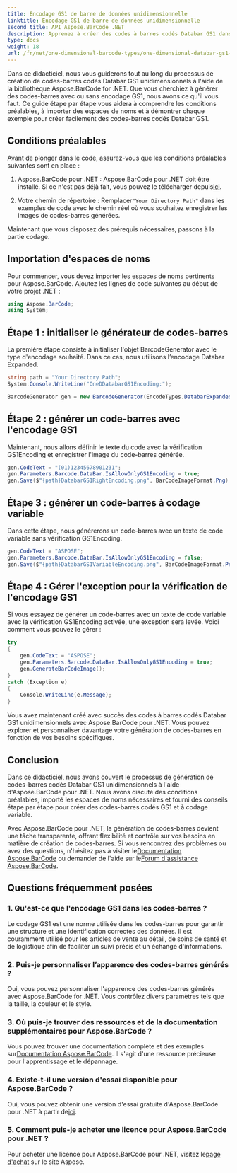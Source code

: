 ```yaml
---
title: Encodage GS1 de barre de données unidimensionnelle
linktitle: Encodage GS1 de barre de données unidimensionnelle
second_title: API Aspose.BarCode .NET
description: Apprenez à créer des codes à barres codés Databar GS1 dans .NET à l'aide d'Aspose.BarCode. Générez facilement des codes-barres. Suivez notre guide étape par étape.
type: docs
weight: 18
url: /fr/net/one-dimensional-barcode-types/one-dimensional-databar-gs1-encoding/
---
```


Dans ce didacticiel, nous vous guiderons tout au long du processus de création de codes-barres codés Databar GS1 unidimensionnels à l'aide de la bibliothèque Aspose.BarCode for .NET. Que vous cherchiez à générer des codes-barres avec ou sans encodage GS1, nous avons ce qu'il vous faut. Ce guide étape par étape vous aidera à comprendre les conditions préalables, à importer des espaces de noms et à démontrer chaque exemple pour créer facilement des codes-barres codés Databar GS1.

## Conditions préalables

Avant de plonger dans le code, assurez-vous que les conditions préalables suivantes sont en place :

1.  Aspose.BarCode pour .NET : Aspose.BarCode pour .NET doit être installé. Si ce n'est pas déjà fait, vous pouvez le télécharger depuis[ici](https://releases.aspose.com/barcode/net/).

2.  Votre chemin de répertoire : Remplacer`"Your Directory Path"` dans les exemples de code avec le chemin réel où vous souhaitez enregistrer les images de codes-barres générées.

Maintenant que vous disposez des prérequis nécessaires, passons à la partie codage.

## Importation d'espaces de noms

Pour commencer, vous devez importer les espaces de noms pertinents pour Aspose.BarCode. Ajoutez les lignes de code suivantes au début de votre projet .NET :

```csharp
using Aspose.BarCode;
using System;
```

## Étape 1 : initialiser le générateur de codes-barres

La première étape consiste à initialiser l'objet BarcodeGenerator avec le type d'encodage souhaité. Dans ce cas, nous utilisons l’encodage Databar Expanded. 

```csharp
string path = "Your Directory Path";
System.Console.WriteLine("OneDDatabarGS1Encoding:");

BarcodeGenerator gen = new BarcodeGenerator(EncodeTypes.DatabarExpanded, "");
```

## Étape 2 : générer un code-barres avec l'encodage GS1

Maintenant, nous allons définir le texte du code avec la vérification GS1Encoding et enregistrer l'image du code-barres générée. 

```csharp
gen.CodeText = "(01)12345678901231";
gen.Parameters.Barcode.DataBar.IsAllowOnlyGS1Encoding = true;
gen.Save($"{path}DatabarGS1RightEncoding.png", BarCodeImageFormat.Png);
```

## Étape 3 : générer un code-barres à codage variable

Dans cette étape, nous générerons un code-barres avec un texte de code variable sans vérification GS1Encoding.

```csharp
gen.CodeText = "ASPOSE";
gen.Parameters.Barcode.DataBar.IsAllowOnlyGS1Encoding = false;
gen.Save($"{path}DatabarGS1VariableEncoding.png", BarCodeImageFormat.Png);
```

## Étape 4 : Gérer l'exception pour la vérification de l'encodage GS1

Si vous essayez de générer un code-barres avec un texte de code variable avec la vérification GS1Encoding activée, une exception sera levée. Voici comment vous pouvez le gérer :

```csharp
try
{
    gen.CodeText = "ASPOSE";
    gen.Parameters.Barcode.DataBar.IsAllowOnlyGS1Encoding = true;
    gen.GenerateBarCodeImage();
}
catch (Exception e)
{
    Console.WriteLine(e.Message);
}
```

Vous avez maintenant créé avec succès des codes à barres codés Databar GS1 unidimensionnels avec Aspose.BarCode pour .NET. Vous pouvez explorer et personnaliser davantage votre génération de codes-barres en fonction de vos besoins spécifiques.

## Conclusion

Dans ce didacticiel, nous avons couvert le processus de génération de codes-barres codés Databar GS1 unidimensionnels à l'aide d'Aspose.BarCode pour .NET. Nous avons discuté des conditions préalables, importé les espaces de noms nécessaires et fourni des conseils étape par étape pour créer des codes-barres codés GS1 et à codage variable.

 Avec Aspose.BarCode pour .NET, la génération de codes-barres devient une tâche transparente, offrant flexibilité et contrôle sur vos besoins en matière de création de codes-barres. Si vous rencontrez des problèmes ou avez des questions, n'hésitez pas à visiter le[Documentation Aspose.BarCode](https://reference.aspose.com/barcode/net/) ou demander de l'aide sur le[Forum d'assistance Aspose.BarCode](https://forum.aspose.com/c/barcode/13).

## Questions fréquemment posées

### 1. Qu'est-ce que l'encodage GS1 dans les codes-barres ?
Le codage GS1 est une norme utilisée dans les codes-barres pour garantir une structure et une identification correctes des données. Il est couramment utilisé pour les articles de vente au détail, de soins de santé et de logistique afin de faciliter un suivi précis et un échange d'informations.

### 2. Puis-je personnaliser l’apparence des codes-barres générés ?
Oui, vous pouvez personnaliser l'apparence des codes-barres générés avec Aspose.BarCode for .NET. Vous contrôlez divers paramètres tels que la taille, la couleur et le style.

### 3. Où puis-je trouver des ressources et de la documentation supplémentaires pour Aspose.BarCode ?
 Vous pouvez trouver une documentation complète et des exemples sur[Documentation Aspose.BarCode](https://reference.aspose.com/barcode/net/). Il s'agit d'une ressource précieuse pour l'apprentissage et le dépannage.

### 4. Existe-t-il une version d'essai disponible pour Aspose.BarCode ?
 Oui, vous pouvez obtenir une version d'essai gratuite d'Aspose.BarCode pour .NET à partir de[ici](https://releases.aspose.com/).

### 5. Comment puis-je acheter une licence pour Aspose.BarCode pour .NET ?
 Pour acheter une licence pour Aspose.BarCode pour .NET, visitez le[page d'achat](https://purchase.aspose.com/buy) sur le site Aspose.
